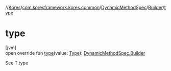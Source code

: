 //[Kores](../../../../index.md)/[com.koresframework.kores.common](../../index.md)/[DynamicMethodSpec](../index.md)/[Builder](index.md)/[type](type.md)

# type

[jvm]\
open override fun [type](type.md)(value: [Type](https://docs.oracle.com/javase/8/docs/api/java/lang/reflect/Type.html)): [DynamicMethodSpec.Builder](index.md)

See T.type
